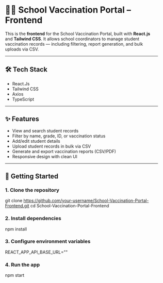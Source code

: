 # 🧑‍🎓 School Vaccination Portal – Frontend

This is the **frontend** for the School Vaccination Portal, built with **React.js** and **Tailwind CSS**. It allows school coordinators to manage student vaccination records — including filtering, report generation, and bulk uploads via CSV.

---

## 🛠 Tech Stack

- React.Js
- Tailwind CSS
- Axios
- TypeScript

---

## ✨ Features

- View and search student records
- Filter by name, grade, ID, or vaccination status
- Add/edit student details
- Upload student records in bulk via CSV
- Generate and export vaccination reports (CSV/PDF)
- Responsive design with clean UI

---

## 🚀 Getting Started

### 1. Clone the repository
git clone https://github.com/your-username/School-Vaccination-Portal-Frontend.git
cd School-Vaccination-Portal-Frontend

### 2. Install dependencies
npm install

### 3. Configure environment variables
REACT_APP_API_BASE_URL=""

### 4. Run the app
npm start

